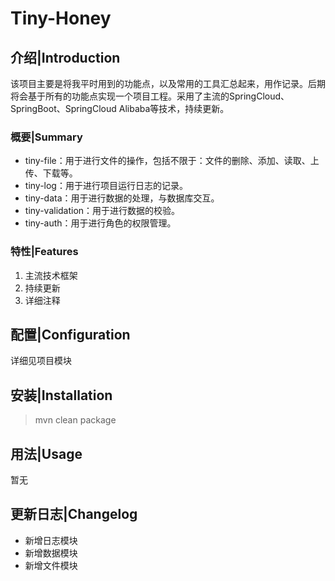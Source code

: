# Tiny-Honey
## 介绍|Introduction
该项目主要是将我平时用到的功能点，以及常用的工具汇总起来，用作记录。后期将会基于所有的功能点实现一个项目工程。采用了主流的SpringCloud、SpringBoot、SpringCloud Alibaba等技术，持续更新。
### 概要|Summary
- tiny-file：用于进行文件的操作，包括不限于：文件的删除、添加、读取、上传、下载等。
- tiny-log：用于进行项目运行日志的记录。
- tiny-data：用于进行数据的处理，与数据库交互。
- tiny-validation：用于进行数据的校验。
- tiny-auth：用于进行角色的权限管理。
### 特性|Features
1. 主流技术框架
2. 持续更新
3. 详细注释
## 配置|Configuration
详细见项目模块
## 安装|Installation
> mvn clean package
## 用法|Usage
暂无
## 更新日志|Changelog
- 新增日志模块
- 新增数据模块
- 新增文件模块
